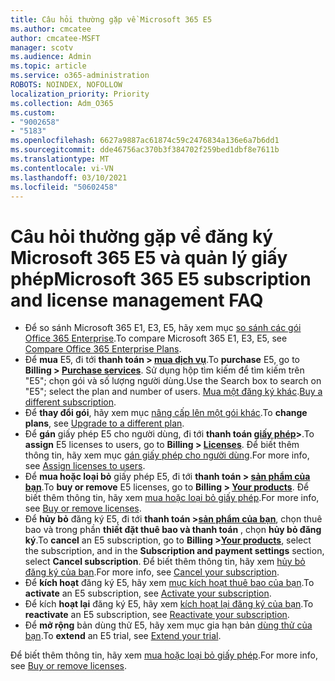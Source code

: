 ```yaml
---
title: Câu hỏi thường gặp về Microsoft 365 E5
ms.author: cmcatee
author: cmcatee-MSFT
manager: scotv
ms.audience: Admin
ms.topic: article
ms.service: o365-administration
ROBOTS: NOINDEX, NOFOLLOW
localization_priority: Priority
ms.collection: Adm_O365
ms.custom:
- "9002658"
- "5183"
ms.openlocfilehash: 6627a9887ac61874c59c2476834a136e6a7b6dd1
ms.sourcegitcommit: dde46756ac370b3f384702f259bed1dbf8e7611b
ms.translationtype: MT
ms.contentlocale: vi-VN
ms.lasthandoff: 03/10/2021
ms.locfileid: "50602458"
---
```

# <a name="microsoft-365-e5-subscription-and-license-management-faq"></a><span data-ttu-id="c1d88-102">Câu hỏi thường gặp về đăng ký Microsoft 365 E5 và quản lý giấy phép</span><span class="sxs-lookup"><span data-stu-id="c1d88-102">Microsoft 365 E5 subscription and license management FAQ</span></span>

- <span data-ttu-id="c1d88-103">Để so sánh Microsoft 365 E1, E3, E5, hãy xem mục [so sánh các gói Office 365 Enterprise](https://www.microsoft.com/microsoft-365/business/compare-more-office-365-for-business-plans).</span><span class="sxs-lookup"><span data-stu-id="c1d88-103">To compare Microsoft 365 E1, E3, E5, see [Compare Office 365 Enterprise Plans](https://www.microsoft.com/microsoft-365/business/compare-more-office-365-for-business-plans).</span></span>
- <span data-ttu-id="c1d88-104">Để **mua** E5, đi tới **thanh toán > [mua dịch vụ](https://go.microsoft.com/fwlink/p/?linkid=868433)**.</span><span class="sxs-lookup"><span data-stu-id="c1d88-104">To **purchase** E5, go to **Billing > [Purchase services](https://go.microsoft.com/fwlink/p/?linkid=868433)**.</span></span> <span data-ttu-id="c1d88-105">Sử dụng hộp tìm kiếm để tìm kiếm trên "E5"; chọn gói và số lượng người dùng.</span><span class="sxs-lookup"><span data-stu-id="c1d88-105">Use the Search box to search on "E5"; select the plan and number of users.</span></span> <span data-ttu-id="c1d88-106">[Mua một đăng ký khác](https://docs.microsoft.com/microsoft-365/commerce/try-or-buy-microsoft-365#buy-a-different-subscription).</span><span class="sxs-lookup"><span data-stu-id="c1d88-106">[Buy a different subscription](https://docs.microsoft.com/microsoft-365/commerce/try-or-buy-microsoft-365#buy-a-different-subscription).</span></span>
- <span data-ttu-id="c1d88-107">Để **thay đổi gói**, hãy xem mục [nâng cấp lên một gói khác](https://docs.microsoft.com/microsoft-365/commerce/subscriptions/upgrade-to-different-plan).</span><span class="sxs-lookup"><span data-stu-id="c1d88-107">To **change plans**, see [Upgrade to a different plan](https://docs.microsoft.com/microsoft-365/commerce/subscriptions/upgrade-to-different-plan).</span></span>
- <span data-ttu-id="c1d88-108">Để **gán** giấy phép E5 cho người dùng, đi tới **thanh toán [giấy phép](https://go.microsoft.com/fwlink/p/?linkid=842264)>**.</span><span class="sxs-lookup"><span data-stu-id="c1d88-108">To **assign** E5 licenses to users, go to **Billing > [Licenses](https://go.microsoft.com/fwlink/p/?linkid=842264)**.</span></span> <span data-ttu-id="c1d88-109">Để biết thêm thông tin, hãy xem mục [gán giấy phép cho người dùng](https://docs.microsoft.com/microsoft-365/admin/manage/assign-licenses-to-users).</span><span class="sxs-lookup"><span data-stu-id="c1d88-109">For more info, see [Assign licenses to users](https://docs.microsoft.com/microsoft-365/admin/manage/assign-licenses-to-users).</span></span>
- <span data-ttu-id="c1d88-110">Để **mua hoặc loại bỏ** giấy phép E5, đi tới **thanh toán > [sản phẩm của bạn](https://go.microsoft.com/fwlink/p/?linkid=842054)**.</span><span class="sxs-lookup"><span data-stu-id="c1d88-110">To **buy or remove** E5 licenses, go to **Billing > [Your products](https://go.microsoft.com/fwlink/p/?linkid=842054)**.</span></span> <span data-ttu-id="c1d88-111">Để biết thêm thông tin, hãy xem [mua hoặc loại bỏ giấy phép](https://docs.microsoft.com/microsoft-365/commerce/licenses/buy-licenses).</span><span class="sxs-lookup"><span data-stu-id="c1d88-111">For more info, see [Buy or remove licenses](https://docs.microsoft.com/microsoft-365/commerce/licenses/buy-licenses).</span></span>
- <span data-ttu-id="c1d88-112">Để **hủy bỏ** đăng ký E5, đi tới **thanh toán >[sản phẩm của bạn](https://go.microsoft.com/fwlink/p/?linkid=842054)**, chọn thuê bao và trong phần **thiết đặt thuê bao và thanh toán** , chọn **hủy bỏ đăng ký**.</span><span class="sxs-lookup"><span data-stu-id="c1d88-112">To **cancel** an E5 subscription, go to **Billing >[Your products](https://go.microsoft.com/fwlink/p/?linkid=842054)**, select the subscription, and in the **Subscription and payment settings** section, select **Cancel subscription**.</span></span> <span data-ttu-id="c1d88-113">Để biết thêm thông tin, hãy xem [hủy bỏ đăng ký của bạn](https://docs.microsoft.com/microsoft-365/commerce/subscriptions/cancel-your-subscription).</span><span class="sxs-lookup"><span data-stu-id="c1d88-113">For more info, see [Cancel your subscription](https://docs.microsoft.com/microsoft-365/commerce/subscriptions/cancel-your-subscription).</span></span>
- <span data-ttu-id="c1d88-114">Để **kích hoạt** đăng ký E5, hãy xem [mục kích hoạt thuê bao của bạn](https://docs.microsoft.com/alchemyinsights/activate-your-office-365-subscription).</span><span class="sxs-lookup"><span data-stu-id="c1d88-114">To **activate** an E5 subscription, see [Activate your subscription](https://docs.microsoft.com/alchemyinsights/activate-your-office-365-subscription).</span></span>
- <span data-ttu-id="c1d88-115">Để kích **hoạt lại** đăng ký E5, hãy xem [kích hoạt lại đăng ký của bạn](https://docs.microsoft.com/alchemyinsights/reactivate-your-subscription).</span><span class="sxs-lookup"><span data-stu-id="c1d88-115">To **reactivate** an E5 subscription, see [Reactivate your subscription](https://docs.microsoft.com/alchemyinsights/reactivate-your-subscription).</span></span>
- <span data-ttu-id="c1d88-116">Để **mở rộng** bản dùng thử E5, hãy xem mục gia hạn bản [dùng thử của bạn](https://docs.microsoft.com/microsoft-365/commerce/extend-your-trial).</span><span class="sxs-lookup"><span data-stu-id="c1d88-116">To **extend** an E5 trial, see [Extend your trial](https://docs.microsoft.com/microsoft-365/commerce/extend-your-trial).</span></span>

<span data-ttu-id="c1d88-117">Để biết thêm thông tin, hãy xem [mua hoặc loại bỏ giấy phép](https://docs.microsoft.com/microsoft-365/commerce/licenses/buy-licenses).</span><span class="sxs-lookup"><span data-stu-id="c1d88-117">For more info, see [Buy or remove licenses](https://docs.microsoft.com/microsoft-365/commerce/licenses/buy-licenses).</span></span>